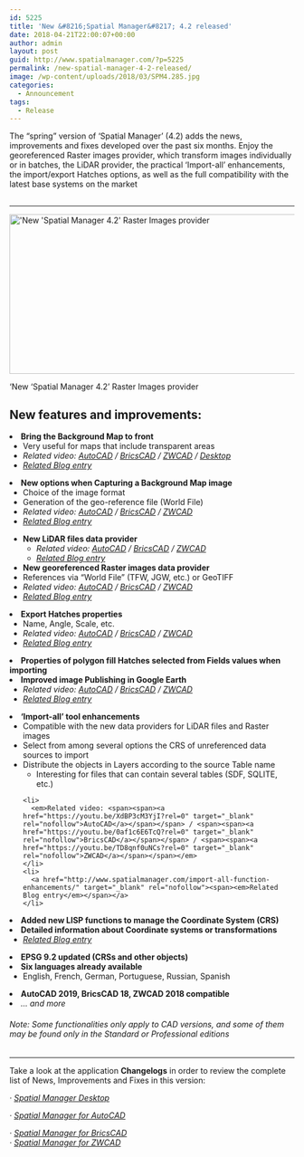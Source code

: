 ```yaml
---
id: 5225
title: 'New &#8216;Spatial Manager&#8217; 4.2 released'
date: 2018-04-21T22:00:07+00:00
author: admin
layout: post
guid: http://www.spatialmanager.com/?p=5225
permalink: /new-spatial-manager-4-2-released/
image: /wp-content/uploads/2018/03/SPM4.285.jpg
categories:
  - Announcement
tags:
  - Release
---
```

<p>
  The &#8220;spring&#8221; version of &#8216;Spatial Manager&#8217; (4.2) adds the news, improvements and fixes developed over the past six months. Enjoy the georeferenced Raster images provider, which transform images individually or in batches, the LiDAR provider, the practical &#8216;Import-all&#8217; enhancements, the import/export Hatches options, as well as the full compatibility with the latest base systems on the market
</p>

<p>
  <!--more-->
</p>

<h2>
</h2>

* * *

<div>
  <a href="http://www.spatialmanager.com/wp-content/uploads/2018/03/SPM_RasterGeoTiff_4.2.png" target="_blank" rel="nofollow"><img src="http://www.spatialmanager.com/wp-content/uploads/2018/03/SPM_RasterGeoTiff_4.2-1024x462.png" alt="'New 'Spatial Manager 4.2' Raster Images provider" width="625" height="282" srcset="http://www.spatialmanager.com/wp-content/uploads/2018/03/SPM_RasterGeoTiff_4.2-1024x462.png 1024w, http://www.spatialmanager.com/wp-content/uploads/2018/03/SPM_RasterGeoTiff_4.2-300x135.png 300w, http://www.spatialmanager.com/wp-content/uploads/2018/03/SPM_RasterGeoTiff_4.2-768x346.png 768w, http://www.spatialmanager.com/wp-content/uploads/2018/03/SPM_RasterGeoTiff_4.2-624x281.png 624w, http://www.spatialmanager.com/wp-content/uploads/2018/03/SPM_RasterGeoTiff_4.2.png 1460w" sizes="(max-width: 625px) 100vw, 625px" /></a>
  
  <p>
    &#8216;New &#8216;Spatial Manager 4.2&#8217; Raster Images provider
  </p>
</div>

<h2>
</h2>

<h2>
  <span>New features and improvements:</span>
</h2>

<li>
  <strong><span>Bring the Background Map to front</span></strong> <ul>
    <li>
      Very useful for maps that include transparent areas
    </li>
    <li>
      <em>Related video: <span><span><a href="https://youtu.be/uKFJwIv7OAQ?rel=0" target="_blank" rel="nofollow">AutoCAD</a></span></span> / <span><span><a href="https://youtu.be/wP8GaoDTSpM?rel=0" target="_blank" rel="nofollow">BricsCAD</a></span></span> / <span><span><a href="https://youtu.be/HVe1XCxOh-8?rel=0" target="_blank" rel="nofollow">ZWCAD</a></span></span><span> / </span><span><span><span><a href="https://youtu.be/AzChN_B8VR8?rel=0" target="_blank" rel="nofollow">Desktop</a></span></span></span></em>
    </li>
    <li>
      <a href="http://www.spatialmanager.com/bring-background-maps-to-front/" target="_blank" rel="nofollow"><span><em>Related Blog entry</em></span></a>
    </li>
  </ul>
</li>

<li>
  <strong><span>New options when Capturing a Background Map image</span></strong> <ul>
    <li>
      Choice of the image format
    </li>
    <li>
      Generation of the geo-reference file (World File)
    </li>
    <li>
      <em>Related video: <span><span><a href="https://youtu.be/id6xtr-lDfo?rel=0" target="_blank" rel="nofollow">AutoCAD</a></span></span> / <span><span><a href="https://youtu.be/jxoM_Zr7pKk?rel=0" target="_blank" rel="nofollow">BricsCAD</a></span></span> / <span><span><a href="https://youtu.be/0PaQH-BrBwI?rel=0" target="_blank" rel="nofollow">ZWCAD</a></span></span></em>
    </li>
    <li>
      <a href="http://www.spatialmanager.com/geo-referencing-captured-images-from-maps/" target="_blank" rel="nofollow"><span><em>Related Blog entry</em></span></a>
    </li>
  </ul>
</li>

  * **<span>New LiDAR files data provider</span>** 
      * _Related video: <span><span><a href="https://youtu.be/FvMHQ4bQb_U?rel=0" target="_blank" rel="nofollow">AutoCAD</a></span></span> / <span><span><a href="https://youtu.be/tcDqBdjWqzA?rel=0" target="_blank" rel="nofollow">BricsCAD</a></span></span> / <span><span><a href="https://youtu.be/0U5aYRilu8M?rel=0" target="_blank" rel="nofollow">ZWCAD</a></span></span>_
      * <a href="http://www.spatialmanager.com/importing-lidar-data/" target="_blank" rel="nofollow"><span><em>Related Blog entry</em></span></a>
  * **<span>New georeferenced Raster images data provider</span>** 
    <li>
      References via &#8220;World File&#8221; (TFW, JGW, etc.) or GeoTIFF
    </li>
    <li>
      <em>Related video: <span><span><a href="https://youtu.be/EVMsGN0nHLI?rel=0" target="_blank" rel="nofollow">AutoCAD</a></span></span> / <span><span><a href="https://youtu.be/EUy0qEBQxVw?rel=0" target="_blank" rel="nofollow">BricsCAD</a></span></span> / <span><span><a href="https://youtu.be/2nmSmiCz2pw?rel=0" target="_blank" rel="nofollow">ZWCAD</a></span></span></em>
    </li>
    <li>
      <a href="http://www.spatialmanager.com/importing-geo-referenced-raster-images/" target="_blank" rel="nofollow"><span><em>Related Blog entry</em></span></a>
    </li>
<li>
  <strong><span>Export Hatches properties</span></strong> <ul>
    <li>
      Name, Angle, Scale, etc.
    </li>
    <li>
      <em>Related video: <span><span><a href="https://youtu.be/iXECCyPt0JA?rel=0" target="_blank" rel="nofollow">AutoCAD</a></span></span> / <span><span><a href="https://youtu.be/bzxESjr0ZQI?rel=0" target="_blank" rel="nofollow">BricsCAD</a></span></span> / <span><span><a href="https://youtu.be/MSXHUN4uXDk?rel=0" target="_blank" rel="nofollow">ZWCAD</a></span></span></em>
    </li>
    <li>
      <a href="http://www.spatialmanager.com/export-and-import-the-hatches-properties/" target="_blank" rel="nofollow"><span><em>Related Blog entry</em></span></a>
    </li>
  </ul>
</li>

<li>
  <strong><span>Properties of polygon fill Hatches selected from Fields values when importing</span></strong>
</li>
<li>
  <strong><span>Improved image Publishing in Google Earth</span></strong> <ul>
    <li>
      <em>Related video: <span><span><a href="https://youtu.be/f1Hweo94_ro?rel=0" target="_blank" rel="nofollow">AutoCAD</a></span></span> / <span><span><a href="https://youtu.be/aFg4bKZ-eLo?rel=0" target="_blank" rel="nofollow">BricsCAD</a></span></span> / <span><span><a href="https://youtu.be/YYjKdMmK76c?rel=0" target="_blank" rel="nofollow">ZWCAD</a></span></span></em>
    </li>
    <li>
      <a href="http://www.spatialmanager.com/reducing-images-size-when-publishing-to-google-earth/" target="_blank" rel="nofollow"><span><em>Related Blog entry</em></span></a>
    </li>
  </ul>
</li>

<li>
  <strong><span>&#8216;Import-all&#8217; tool enhancements</span></strong> <ul>
    <li>
      Compatible with the new data providers for LiDAR files and Raster images
    </li>
    <li>
      Select from among several options the CRS of unreferenced data sources to import
    </li>
    <li>
      Distribute the objects in Layers according to the source Table name <ul>
        <li>
          Interesting for files that can contain several tables (SDF, SQLITE, etc.)
        </li>
      </ul>
    </li>
    
    <li>
      <em>Related video: <span><span><a href="https://youtu.be/XdBP3cM3YjI?rel=0" target="_blank" rel="nofollow">AutoCAD</a></span></span> / <span><span><a href="https://youtu.be/0af1c6E6TcQ?rel=0" target="_blank" rel="nofollow">BricsCAD</a></span></span> / <span><span><a href="https://youtu.be/TD8qnf0uNCs?rel=0" target="_blank" rel="nofollow">ZWCAD</a></span></span></em>
    </li>
    <li>
      <a href="http://www.spatialmanager.com/import-all-function-enhancements/" target="_blank" rel="nofollow"><span><em>Related Blog entry</em></span></a>
    </li>
  </ul>
</li>

<li>
  <strong><span>Added new LISP functions to manage the Coordinate System (CRS)</span></strong>
</li>
<li>
  <strong><span>Detailed information about Coordinate systems or transformations</span></strong> <ul>
    <li>
      <a href="http://www.spatialmanager.com/coordinate-systems-and-transformations-detailed-info/" target="_blank" rel="nofollow"><span><em>Related Blog entry</em></span></a>
    </li>
  </ul>
</li>

<li>
  <strong><span>EPSG 9.2 updated (CRSs and other objects)</span></strong>
</li>
<li>
  <strong><span>Six languages already available</span></strong> <ul>
    <li>
      <span>English, French, German, Portuguese, Russian, Spanish</span>
    </li>
  </ul>
</li>

<li>
  <strong><span>AutoCAD 2019, BricsCAD 18, ZWCAD 2018 compatible</span></strong>
</li>
<li>
  <em>&#8230; and more</em>
</li>

###### _Note: Some functionalities only apply to CAD versions, and some of them may be found only in the Standard or Professional editions_

<h2>
</h2>

* * *

Take a look at the application **Changelogs** in order to review the complete list of News, Improvements and Fixes in this version:

_· <a href="http://wiki.spatialmanager.com/index.php/Spatial_Manager_Desktop%E2%84%A2_Changelog" target="_blank" rel="nofollow">Spatial Manager Desktop</a>_
  
 _· <a href="http://wiki.spatialmanager.com/index.php/Spatial_Manager%E2%84%A2_for_AutoCAD_Changelog" target="_blank" rel="nofollow">Spatial Manager for AutoCAD</a>_
  
 _· <a href="http://wiki.spatialmanager.com/index.php/Spatial_Manager%E2%84%A2_for_BricsCAD_Changelog" target="_blank" rel="nofollow">Spatial Manager for BricsCAD<br /> </a>· <a href="http://wiki.spatialmanager.com/index.php/Spatial_Manager%E2%84%A2_for_ZWCAD_Changelog" target="_blank" rel="nofollow">Spatial Manager for ZWCAD</a>_